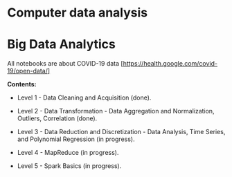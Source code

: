 # Computer data analysis

# Big Data Analytics

All notebooks are about COVID-19 data [https://health.google.com/covid-19/open-data/]

**Contents:**

- Level 1 - Data Cleaning and Acquisition (done).

- Level 2 - Data Transformation - Data Aggregation and Normalization, Outliers, Correlation (done).

- Level 3 - Data Reduction and Discretization - Data Analysis, Time Series, and Polynomial Regression (in progress).

- Level 4 - MapReduce (in progress).

- Level 5 - Spark Basics (in progress).
